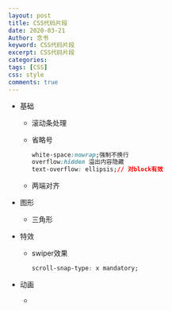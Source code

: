 ```yaml
---
layout: post
title: CSS代码片段
date: 2020-03-21
Author: 念书
keyword: CSS代码片段
excerpt: CSS代码片段
categories: 
tags: [CSS]
css: style
comments: true
---
```


+ 基础

  + 滚动条处理

  + 省略号

    ```css
    white-space:nowrap;强制不换行
    overflow:hidden 溢出内容隐藏
    text-overflow: ellipsis;// 对block有效
    ```

    

  + 两端对齐

+ 图形

  + 三角形

+ 特效

  + swiper效果

    ```css
    scroll-snap-type: x mandatory;
    ```

    

+ 动画

  + 